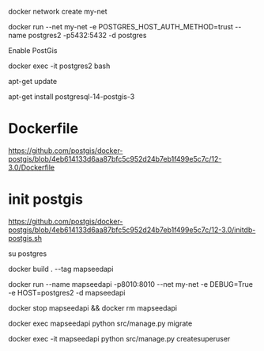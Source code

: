 docker network create my-net

docker run --net my-net -e POSTGRES_HOST_AUTH_METHOD=trust --name postgres2 -p5432:5432 -d postgres

Enable PostGis

docker exec -it postgres2 bash

apt-get update

apt-get install postgresql-14-postgis-3

# Dockerfile
https://github.com/postgis/docker-postgis/blob/4eb614133d6aa87bfc5c952d24b7eb1f499e5c7c/12-3.0/Dockerfile

# init postgis
https://github.com/postgis/docker-postgis/blob/4eb614133d6aa87bfc5c952d24b7eb1f499e5c7c/12-3.0/initdb-postgis.sh

su postgres

docker build . --tag mapseedapi

docker run --name mapseedapi -p8010:8010 --net my-net -e DEBUG=True -e HOST=postgres2 -d mapseedapi


docker stop mapseedapi && docker rm mapseedapi


docker exec mapseedapi python src/manage.py migrate

docker exec -it mapseedapi python src/manage.py createsuperuser